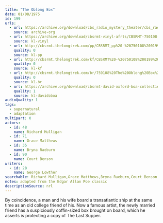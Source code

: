 ```yaml
---
title: "The Oblong Box"
date: 01/08/1975
id: 199
urls: 
  - url: https://archive.org/download/cbs_radio_mystery_theater/cbs_radio_mystery_theater-0151-0200.zip/cbs_radio_mystery_theater-0151-0200%2Fcbsrmt_0199_the_oblong_box.mp3
    source: archive-org
  - url: https://archive.org/download/cbsrmt-vinyl-afrts/CBSRMT-750108-0199-The-Oblong-Box_afrts.mp3
    source: kl-vinyl
  - url: http://cbsrmt.thelongtrek.com/pp/CBSRMT_pp%20-%20750108%200199%20The%20Oblong%20Box.mp3
    quality: 0
    source: kl-pp
  - url: http://cbsrmt.thelongtrek.com/kf/CBSRMT%20-%20750108%200199%20The%20Oblong%20Box_kf.mp3
    quality: 0
    source: kl-kf
  - url: http://cbsrmt.thelongtrek.com/br/750108%20The%20Oblong%20Box%20WOR.mp3
    quality: 0
    source: kl-br
  - url: https://archive.org/download/cbsrmt-david-oxford-boa-collection/CBSRMT-750108-0199-The-Oblong-Box-(64-44)_kf-{BoA}.mp3
    quality: 1
    source: kl-davidoboa
audioQuality: 1
tags: 
  - supernatural
  - adaptation
multipart: 0
actors:  
  - id: 48
    name: Richard Mulligan  
  - id: 71
    name: Grace Matthews  
  - id: 35
    name: Bryna Raeburn  
  - id: 90
    name: Court Benson
writers:  
  - id: 28
    name: George Lowther
searchable: Richard Mulligan,Grace Matthews,Bryna Raeburn,Court Benson George Lowther
notes: adapted from the Edgar Allan Poe classic
descriptionSource: nrl
---
```

By coincidence, a man and his wife board a transatlantic ship at the same time as an old college friend of his. Now a famous artist, the newly married friend has a suspiciously coffin-sized box brought on board, which he asserts is protecting a copy of The Last Supper.
